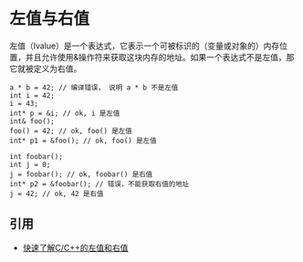 # 左值与右值

左值（lvalue）是一个表达式，它表示一个可被标识的（变量或对象的）内存位置，并且允许使用&操作符来获取这块内存的地址。如果一个表达式不是左值，那它就被定义为右值。

```
a * b = 42; // 编译错误， 说明 a * b 不是左值
int i = 42;
i = 43;
int* p = &i; // ok, i 是左值
int& foo();
foo() = 42; // ok, foo() 是左值
int* p1 = &foo(); // ok, foo() 是左值

int foobar();
int j = 0;
j = foobar(); // ok, foobar() 是右值
int* p2 = &foobar(); // 错误，不能获取右值的地址
j = 42; // ok, 42 是右值
```

## 引用

- [快速了解C/C++的左值和右值](https://segmentfault.com/a/1190000003793498)
